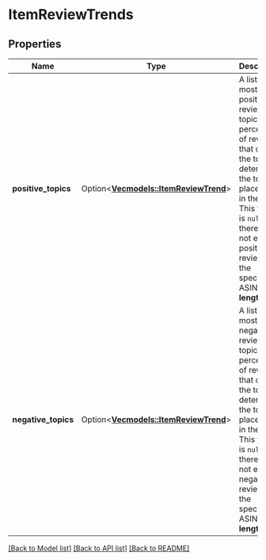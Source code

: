# ItemReviewTrends

## Properties

Name | Type | Description | Notes
------------ | ------------- | ------------- | -------------
**positive_topics** | Option<[**Vec<models::ItemReviewTrend>**](ItemReviewTrend.md)> | A list of the most positive review topics. The percentage of reviews that contain the topic determines the topic's placement in the list. This value is `null` if there are not enough positive reviews for the specified ASIN.  **Max length:** 10 | [optional]
**negative_topics** | Option<[**Vec<models::ItemReviewTrend>**](ItemReviewTrend.md)> | A list of the most negative review topics. The percentage of reviews that contain the topic determines the topic's placement in the list. This value is `null` if there are not enough negative reviews for the specified ASIN.  **Max length:** 10 | [optional]

[[Back to Model list]](../README.md#documentation-for-models) [[Back to API list]](../README.md#documentation-for-api-endpoints) [[Back to README]](../README.md)


